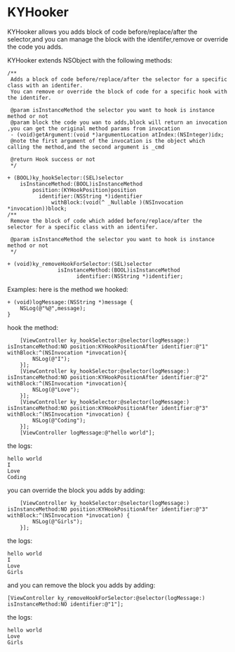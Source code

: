 # KYHooker

KYHooker allows you adds block of code before/replace/after the selector,and you can manage the block with the identifer,remove or override the code you adds.

KYHooker extends NSObject with the following methods:

```JS
/**
 Adds a block of code before/replace/after the selector for a specific class with an identifer.
 You can remove or override the block of code for a specific hook with the identifer.
 
 @param isInstanceMethod the selector you want to hook is instance method or not
 @param block the code you wan to adds,block will return an invocation ,you can get the original method params from invocation
 - (void)getArgument:(void *)argumentLocation atIndex:(NSInteger)idx;
 @note the first argument of the invocation is the object which calling the method,and the second argument is _cmd

 @return Hook success or not
 */

+ (BOOL)ky_hookSelector:(SEL)selector
    isInstanceMethod:(BOOL)isInstanceMethod
        position:(KYHookPosition)position
          identifier:(NSString *)identifier
              withBlock:(void(^ _Nullable )(NSInvocation *invocation))block;
/**
 Remove the block of code which added before/replace/after the selector for a specific class with an identifer.
 
 @param isInstanceMethod the selector you want to hook is instance method or not
 */

+ (void)ky_removeHookForSelector:(SEL)selector
                isInstanceMethod:(BOOL)isInstanceMethod
                      identifier:(NSString *)identifier;

```

Examples:
here is the method we hooked:
```JS
+ (void)logMessage:(NSString *)message {
    NSLog(@"%@",message);
}
```

hook the method:
```JS
    [ViewController ky_hookSelector:@selector(logMessage:) isInstanceMethod:NO position:KYHookPositionAfter identifier:@"1" withBlock:^(NSInvocation *invocation){
        NSLog(@"I");
    }];
    [ViewController ky_hookSelector:@selector(logMessage:) isInstanceMethod:NO position:KYHookPositionAfter identifier:@"2" withBlock:^(NSInvocation *invocation){
        NSLog(@"Love");
    }];
    [ViewController ky_hookSelector:@selector(logMessage:) isInstanceMethod:NO position:KYHookPositionAfter identifier:@"3" withBlock:^(NSInvocation *invocation) {
        NSLog(@"Coding");
    }];
    [ViewController logMessage:@"hello world"];
```
the logs:
```JS
hello world
I
Love
Coding
```
you can override the block you adds by adding:
```JS
    [ViewController ky_hookSelector:@selector(logMessage:) isInstanceMethod:NO position:KYHookPositionAfter identifier:@"3" withBlock:^(NSInvocation *invocation) {
        NSLog(@"Girls");
    }];

```
the logs:
```JS
hello world
I
Love
Girls
```
and you can remove the block you adds by adding:
```JS
[ViewController ky_removeHookForSelector:@selector(logMessage:) isInstanceMethod:NO identifier:@"1"];
```
the logs:
```JS
hello world
Love
Girls
```


